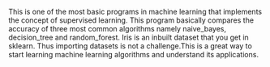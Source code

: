 This is one of the most basic programs in machine learning that implements the concept of supervised learning.
This program basically compares the accuracy of three most common algorithms namely naive_bayes, decision_tree and random_forest.
Iris is an inbuilt dataset that you get in sklearn. Thus importing datasets is not a challenge.This is a great way to start learning machine learning algorithms and understand its applications.
